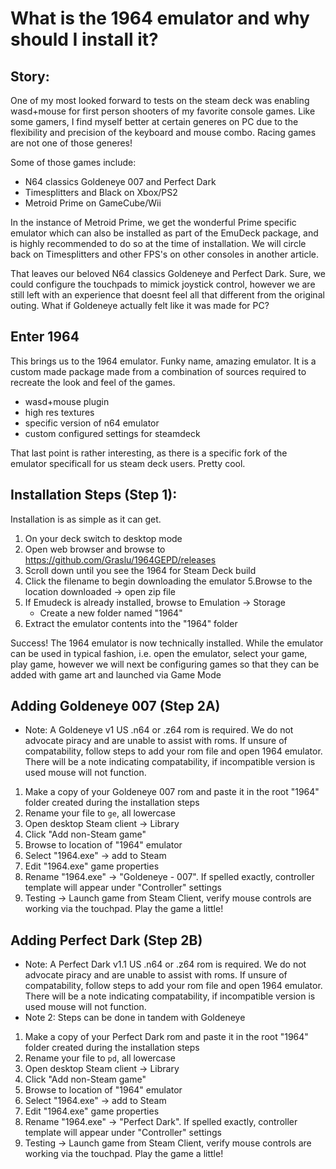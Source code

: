 # What is the 1964 emulator and why should I install it?

## Story:
One of my most looked forward to tests on the steam deck was enabling wasd+mouse for first person shooters of my favorite console games.  Like some gamers, I find 
myself better at certain generes on PC due to the flexibility and precision of the keyboard and mouse combo.  Racing games are not one of those generes!

Some of those games include:
- N64 classics Goldeneye 007 and Perfect Dark
- Timesplitters and Black on Xbox/PS2
- Metroid Prime on GameCube/Wii

In the instance of Metroid Prime, we get the wonderful Prime specific emulator which can also be installed as part of the EmuDeck package, and is highly recommended
to do so at the time of installation.  We will circle back on Timesplitters and other FPS's on other consoles in another article.

That leaves our beloved N64 classics Goldeneye and Perfect Dark.  Sure, we could configure the touchpads to mimick joystick control, however we are still left with
an experience that doesnt feel all that different from the original outing.  What if Goldeneye actually felt like it was made for PC?

## Enter 1964
This brings us to the 1964 emulator.  Funky name, amazing emulator.  It is a custom made package made from a combination of sources required to recreate the look and
feel of the games.  
- wasd+mouse plugin
- high res textures
- specific version of n64 emulator
- custom configured settings for steamdeck

That last point is rather interesting, as there is a specific fork of the emulator specificall for us steam deck users.  Pretty cool.

## Installation Steps (Step 1):
Installation is as simple as it can get.  
1. On your deck switch to desktop mode
2. Open web browser and browse to https://github.com/Graslu/1964GEPD/releases
3. Scroll down until you see the 1964 for Steam Deck build
4. Click the filename to begin downloading the emulator
5.Browse to the location downloaded -> open zip file
6. If Emudeck is already installed, browse to Emulation -> Storage
   - Create a new folder named "1964"
7. Extract the emulator contents into the "1964" folder

Success!  The 1964 emulator is now technically installed. While the emulator can be used in typical fashion, i.e. open the emulator, select your game, play game,
however we will next be configuring games so that they can be added with game art and launched via Game Mode

## Adding Goldeneye 007 (Step 2A)
- Note: A Goldeneye v1 US .n64 or .z64 rom is required. We do not advocate piracy and are unable to assist with roms. If unsure of compatability, follow steps to add your rom file and open 1964 emulator.  There will be a note 
indicating compatability, if incompatible version is used mouse will not function.
1. Make a copy of your Goldeneye 007 rom and paste it in the root "1964" folder created during the installation steps
2. Rename your file to `ge`, all lowercase
3. Open desktop Steam client -> Library
4. Click "Add non-Steam game"
5. Browse to location of "1964" emulator
6. Select "1964.exe" -> add to Steam
7. Edit "1964.exe" game properties
8. Rename "1964.exe" -> "Goldeneye - 007".  If spelled exactly, controller template will appear under "Controller" settings
9. Testing -> Launch game from Steam Client, verify mouse controls are working via the touchpad.  Play the game a little!

## Adding Perfect Dark (Step 2B)
- Note: A Perfect Dark v1.1 US .n64 or .z64 rom is required. We do not advocate piracy and are unable to assist with roms. If unsure of compatability, follow steps to add your rom file and open 1964 emulator.  There will be a note 
indicating compatability, if incompatible version is used mouse will not function.
- Note 2: Steps can be done in tandem with Goldeneye
1. Make a copy of your Perfect Dark rom and paste it in the root "1964" folder created during the installation steps
2. Rename your file to `pd`, all lowercase
3. Open desktop Steam client -> Library
4. Click "Add non-Steam game"
5. Browse to location of "1964" emulator
6. Select "1964.exe" -> add to Steam
7. Edit "1964.exe" game properties
8. Rename "1964.exe" -> "Perfect Dark".  If spelled exactly, controller template will appear under "Controller" settings
9. Testing -> Launch game from Steam Client, verify mouse controls are working via the touchpad.  Play the game a little!

